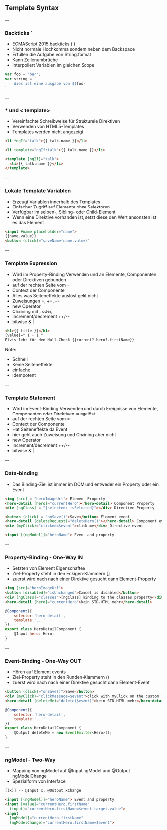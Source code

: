 ## Template Syntax

--

### Backticks `
- ECMAScript 2015 backticks (`)
- Nicht normale Hochkomma sondern neben dem Backspace
- Erfüllen die Aufgabe von String.format
- Kann Zeilenumbrüche
- Interpoliert Variablen im gleichen Scope

```javascript
var foo = 'bar';
var string = `
    dies ist eine ausgabe von ${foo}
`
```

--

### * und < template>
- Vereinfachte Schreibweise für Strukturele Direktiven
- Verwenden von HTML5-Templates
- Templates werden nicht angezeigt

```HTML
<li *ngIf="talk">{{ talk.name }}</li>
```
```HTML
<li template="ngIf:talk">{{ talk.name }}</li>
```
```HTML
<template [ngIf]="talk">
  <li>{{ talk.name }}</li>
</template>
```

--

### Lokale Template Variablen
- Erzeugt Variablen innerhalb des Templates
- Einfacher Zugriff auf Elemente ohne Selektoren
- Verfügbar im selben-, Sibling- oder Child-Element
- Wenn eine Direktive vorhanden ist, setzt diese den Wert ansonsten ist es das Element

```HTML
<input #name placeholder="name">
{{name.value}}
<button (click)="saveName(name.value)"
```

--

### Template Expression
- Wird im Property-Binding Verwenden und an Elemente, Componenten oder Direktiven gebunden
- auf der rechten Seite vom =
- Context der Componente
- Alles was Seiteneffekte auslöst geht nicht
 - Zuweisungen =, +=, -=
 - new Operator
 - Chaining mit ; oder, 
 - Increment/decrement ++/--
 - bitwise & |

```HTML
<h1>{{ title }}</h1>
[value}=" 1 + 1 "
Elvis lebt für den Null-Check {{current?.hero?.firstName}}
```

Note:
- Schnell
- Keine Seiteneffekte
- einfache
- idempotent

--

### Template Statement
- Wird im Event-Binding Verwenden und durch Ereignisse von Elemente, Componenten oder Direktiven ausgelöst
- auf der rechten Seite vom =
- Context der Componente
- Hat Seiteneffekte da Event
- hier geht auch Zuweisung und Chaining aber nicht
 - new Operator
 - Increment/decrement ++/--
 - bitwise & |

--
 
### Data-binding
- Das Binding-Ziel ist immer im DOM und entweder ein Property oder ein Event

```HTML
<img [src] = "heroImageUrl"> Element Property
<hero-detail [hero]="currentHero"></hero-detail> Component Property
<div [ngClass] = "{selected: isSelected}"></div> Directive Property
```
```HTML
<button (click) = "onSave()">Save</button> Element event
<hero-detail (deleteRequest)="deleteHero()"></hero-detail> Component event
<div (myClick)="clicked=$event">click me</div> Directive event
```
```HTML
<input [(ngModel)]="heroName"> Event and property
```

--

### Property-Binding - One-Way IN
- Setzten von Element Eigenschaften
- Ziel-Property steht in den Eckigen-Klammern []
- zuerst wird nach nach einer Direktive gesucht dann Element-Property

```HTML
<img [src]="heroImageUrl">
<button [disabled]="isUnchanged">Cancel is disabled</button>
<div [ngClass]="classes">[ngClass] binding to the classes property</div>
<hero-detail [hero]="currentHero">kein STD-HTML mehr</hero-detail>
```

```javascript
@Component({
    selector:'hero-detail',
    template:'...'
})
export class HeroDetailComponent {
    @Input hero: Hero;
}
```

--

### Event-Binding - One-Way OUT
- Hören auf Element events
- Ziel-Property steht in den Runden-Klammern ()
- zuerst wird nach nach einer Direktive gesucht dann Element-Event

```HTML
<button (click)="onSave()">Save</button>
<div (myClick)="clickMessage=$event">click with myClick on the custom `MyClickDirective`</div>
<hero-detail (deleteMe)="delete($event)">kein STD-HTML mehr</hero-detail>
```

```javascript
@Component({
    selector:'hero-detail',
    template:'...'
})
export class HeroDetailComponent {
    @Output deleteMe = new EventEmitter<Hero>();
}
```

--

### ngModel - Two-Way 
- Mapping von ngModel auf @Input ngModel und @Output ngModelChange
- Spezialform von Interface 

```javascript
[(x)] -> @Input x; @Output xChange
```
```HTML
<input [(ngModel)]="heroName"> Event and property
<input [value]="currentHero.firstName"
  (input)="currentHero.firstName=$event.target.value">
<input
  [ngModel]="currentHero.firstName"
  (ngModelChange)="currentHero.firstName=$event">
```
